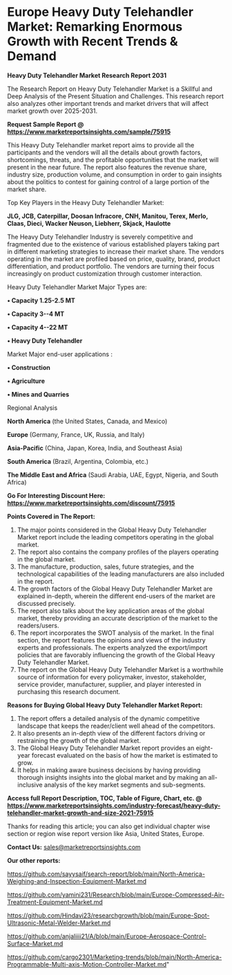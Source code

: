  # Europe Heavy Duty Telehandler Market: Remarking Enormous Growth with Recent Trends & Demand

<strong>Heavy Duty Telehandler Market Research Report 2031</strong>

The Research Report on Heavy Duty Telehandler Market is a Skillful and Deep Analysis of the Present Situation and Challenges. This research report also analyzes other important trends and market drivers that will affect market growth over 2025-2031.

<strong>Request Sample Report @ <a href=https://www.marketreportsinsights.com/sample/75915>https://www.marketreportsinsights.com/sample/75915</a></strong>

This Heavy Duty Telehandler market report aims to provide all the participants and the vendors will all the details about growth factors, shortcomings, threats, and the profitable opportunities that the market will present in the near future. The report also features the revenue share, industry size, production volume, and consumption in order to gain insights about the politics to contest for gaining control of a large portion of the market share.

Top Key Players in the Heavy Duty Telehandler Market:

<strong>JLG, JCB, Caterpillar, Doosan Infracore, CNH, Manitou, Terex, Merlo, Claas, Dieci, Wacker Neuson, Liebherr, Skjack, Haulotte</strong>

The Heavy Duty Telehandler Industry is severely competitive and fragmented due to the existence of various established players taking part in different marketing strategies to increase their market share. The vendors operating in the market are profiled based on price, quality, brand, product differentiation, and product portfolio. The vendors are turning their focus increasingly on product customization through customer interaction.

Heavy Duty Telehandler Market Major Types are:

<strong>• Capacity 1.25-2.5 MT

• Capacity 3--4 MT

• Capacity 4--22 MT

• Heavy Duty Telehandler</strong>

Market Major end-user applications :

<strong>• Construction

• Agriculture

• Mines and Quarries</strong>

Regional Analysis

</u><strong><b>North America</b></strong> (the United States, Canada, and Mexico)

<strong><b>Europe </b></strong>(Germany, France, UK, Russia, and Italy)

<strong><b>Asia-Pacific</b></strong> (China, Japan, Korea, India, and Southeast Asia)

<strong><b>South America</b></strong> (Brazil, Argentina, Colombia, etc.)

<strong><b>The Middle East and Africa</b></strong> (Saudi Arabia, UAE, Egypt, Nigeria, and South Africa)

<strong>Go For Interesting Discount Here: <a href=https://www.marketreportsinsights.com/discount/75915>https://www.marketreportsinsights.com/discount/75915</a></strong>

<strong>Points Covered in The Report:</strong>
<ol>
  <li>The major points considered in the Global Heavy Duty Telehandler Market report include the leading competitors operating in the global market.</li>
  <li>The report also contains the company profiles of the players operating in the global market.</li>
  <li>The manufacture, production, sales, future strategies, and the technological capabilities of the leading manufacturers are also included in the report.</li>
  <li>The growth factors of the Global Heavy Duty Telehandler Market are explained in-depth, wherein the different end-users of the market are discussed precisely.</li>
  <li>The report also talks about the key application areas of the global market, thereby providing an accurate description of the market to the readers/users.</li>
  <li>The report incorporates the SWOT analysis of the market. In the final section, the report features the opinions and views of the industry experts and professionals. The experts analyzed the export/import policies that are favorably influencing the growth of the Global Heavy Duty Telehandler Market.</li>
  <li>The report on the Global Heavy Duty Telehandler Market is a worthwhile source of information for every policymaker, investor, stakeholder, service provider, manufacturer, supplier, and player interested in purchasing this research document.</li>
</ol>
<strong>Reasons for Buying Global Heavy Duty Telehandler Market Report:</strong>

<ol>
  <li>The report offers a detailed analysis of the dynamic competitive landscape that keeps the reader/client well ahead of the competitors.</li>
  <li>It also presents an in-depth view of the different factors driving or restraining the growth of the global market.</li>
  <li>The Global Heavy Duty Telehandler Market report provides an eight-year forecast evaluated on the basis of how the market is estimated to grow.</li>
  <li>It helps in making aware business decisions by having providing thorough insights insights into the global market and by making an all-inclusive analysis of the key market segments and sub-segments.</li>
</ol>
<strong>Access full Report Description, TOC, Table of Figure, Chart, etc. @ <a href=https://www.marketreportsinsights.com/industry-forecast/heavy-duty-telehandler-market-growth-and-size-2021-75915>https://www.marketreportsinsights.com/industry-forecast/heavy-duty-telehandler-market-growth-and-size-2021-75915</a></strong>


Thanks for reading this article; you can also get individual chapter wise section or region wise report version like Asia, United States, Europe.

<strong>Contact Us:</strong>
sales@marketreportsinsights.com

<strong>Our other reports:</strong>

<a href=https://github.com/sayysaif/search-report/blob/main/North-America-Weighing-and-Inspection-Equipment-Market.md>https://github.com/sayysaif/search-report/blob/main/North-America-Weighing-and-Inspection-Equipment-Market.md</a>

<a href=https://github.com/yamini231/Research/blob/main/Europe-Compressed-Air-Treatment-Equipment-Market.md>https://github.com/yamini231/Research/blob/main/Europe-Compressed-Air-Treatment-Equipment-Market.md</a>

<a href=https://github.com/Hindavi23/researchgrowth/blob/main/Europe-Spot-Ultrasonic-Metal-Welder-Market.md>https://github.com/Hindavi23/researchgrowth/blob/main/Europe-Spot-Ultrasonic-Metal-Welder-Market.md</a>

<a href=https://github.com/anjaliiii21/A/blob/main/Europe-Aerospace-Control-Surface-Market.md>https://github.com/anjaliiii21/A/blob/main/Europe-Aerospace-Control-Surface-Market.md</a>

<a href=https://github.com/cargo2301/Marketing-trends/blob/main/North-America-Programmable-Multi-axis-Motion-Controller-Market.md>https://github.com/cargo2301/Marketing-trends/blob/main/North-America-Programmable-Multi-axis-Motion-Controller-Market.md</a>"
